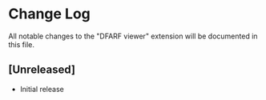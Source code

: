 # Change Log

All notable changes to the "DFARF viewer" extension will be documented in this file.

## [Unreleased]

- Initial release
